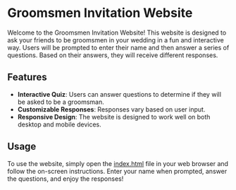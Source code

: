 # Groomsmen Invitation Website

Welcome to the Groomsmen Invitation Website! This website is designed to ask your friends to be groomsmen in your wedding in a fun and interactive way. Users will be prompted to enter their name and then answer a series of questions. Based on their answers, they will receive different responses.

## Features

- **Interactive Quiz**: Users can answer questions to determine if they will be asked to be a groomsman.
- **Customizable Responses**: Responses vary based on user input.
- **Responsive Design**: The website is designed to work well on both desktop and mobile devices.

## Usage

To use the website, simply open the [index.html](index.html) file in your web browser and follow the on-screen instructions. Enter your name when prompted, answer the questions, and enjoy the responses!

